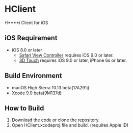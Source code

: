 # HClient
H****i Client for iOS

## iOS Requirement
* iOS 8.0 or later
  * [Safari View Controller](https://developer.apple.com/documentation/safariservices/sfsafariviewcontroller) requires iOS 9.0 or later.
  * [3D Touch](https://developer.apple.com/library/content/documentation/UserExperience/Conceptual/Adopting3DTouchOniPhone/) requires iOS 9.0 or later, iPhone 6s or later.

## Build Environment
* macOS High Sierra 10.13 beta(17A291j)
* Xcode 9.0 beta(9M137d)

## How to Build
1. Download the code or clone the repository.
2. Open HClient.xcodeproj file and build. (requires Apple ID)
